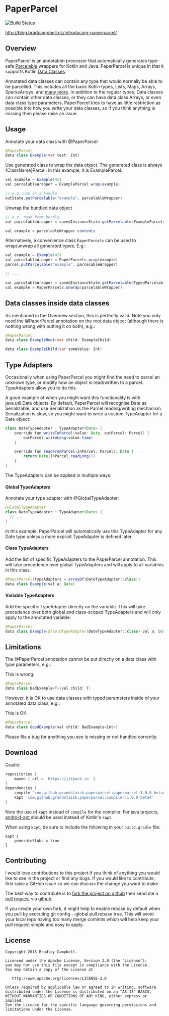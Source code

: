 # PaperParcel

[![Build Status](https://travis-ci.org/grandstaish/paperparcel.svg?branch=master)](https://travis-ci.org/grandstaish/paperparcel)

http://blog.bradcampbell.nz/introducing-paperparcel/

## Overview

PaperParcel is an annotation processor that automatically generates type-safe [Parcelable](http://developer.android.com/intl/es/reference/android/os/Parcelable.html) wrappers for Kotlin and Java. PaperParcel is unique in that it supports Kotlin [Data Classes](https://kotlinlang.org/docs/reference/data-classes.html).

Annotated data classes can contain any type that would normally be able to be parcelled. This includes all the basic Kotlin types, Lists, Maps, Arrays, SparseArrays, and [many more](https://github.com/grandstaish/PaperParcel/tree/master/compiler/src/test/java/nz/bradcampbell/paperparcel). In addition to the regular types, Data classes can contain other data classes, or they can have data class Arrays, or even data class type parameters. PaperParcel tries to have as little restriction as possible into how you write your data classes, so if you think anything is missing then please raise an issue.

## Usage

Annotate your data class with @PaperParcel

``` java
@PaperParcel
data class Example(var test: Int)
```

Use generated class to wrap the data object. The generated class is always {ClassName}Parcel. In this example, it is ExampleParcel.

``` java
val example = Example(42)
val parcelableWrapper = ExampleParcel.wrap(example)

// e.g. use in a bundle
outState.putParcelable("example", parcelableWrapper)
```

Unwrap the bundled data object

``` java
// e.g. read from bundle
val parcelableWrapper = savedInstanceState.getParcelable<ExampleParcel>("example")

val example = parcelableWrapper.contents
```

Alternatively, a convenience class `PaperParcels` can be used to wrap/unwrap all generated types. E.g.:

``` java
val example = Example(42)
val parcelableWrapper = PaperParcels.wrap(example)
parcel.putParcelable("example", parcelableWrapper)

// ...

val parcelableWrapper = savedInstanceState.getParcelable<TypedParcelable<Example>>("example")
val example = PaperParcels.unwrap(parcelableWrapper)
```

## Data classes inside data classes

As mentioned in the Overview section, this is perfectly valid. Note you only need the @PaperParcel annotation on the root data object (although there is nothing wrong with putting it on both), e.g.:

``` java
@PaperParcel
data class ExampleRoot(var child: ExampleChild)

data class ExampleChild(var someValue: Int)
```

## Type Adapters

Occasionally when using PaperParcel you might find the need to parcel an unknown type, or modify how an object is read/written to a parcel. TypeAdapters allow you to do this.

A good example of when you might want this functionality is with java.util.Date objects. By default, PaperParcel will recognise Date as Serializable, and use Serialization as the Parcel reading/writing mechanism. Serialization is slow, so you might want to write a custom TypeAdapter for a Date object:

``` java
class DateTypeAdapter : TypeAdapter<Date> {
    override fun writeToParcel(value: Date, outParcel: Parcel) {
        outParcel.writeLong(value.time)
    }

    override fun readFromParcel(inParcel: Parcel): Date {
        return Date(inParcel.readLong())
    }
}
```

The TypeAdapters can be applied in multiple ways:

#### Global TypeAdapters

Annotate your type adapter with @GlobalTypeAdapter:

``` java
@GlobalTypeAdapter
class DateTypeAdapter : TypeAdapter<Date> {
  // ... 
}
```

In this example, PaperParcel will automatically use this TypeAdapter for any Date type unless a more explicit TypeAdapter is defined later.

#### Class TypeAdapters

Add the list of specific TypeAdapters to the PaperParcel annotation. This will take precedence over global TypeAdapters and will apply to all variables in this class.

``` java
@PaperParcel(typeAdapters = arrayOf(DateTypeAdapter::class))
data class Example(val a: Date)
```

#### Variable TypeAdapters

Add the specific TypeAdapter directly on the variable. This will take precedence over both global and class-scoped TypeAdapters and will only apply to the annotated variable.

``` java
@PaperParcel
data class Example(@FieldTypeAdapter(DateTypeAdapter::class) val a: Date)
```

## Limitations

The @PaperParcel annotation cannot be put directly on a data class with type parameters, e.g.:

This is wrong:
``` java
@PaperParcel
data class BadExample<T>(val child: T)
```

However, it is OK to use data classes with typed parameters inside of your annotated data class, e.g.:

This is OK:
``` java
@PaperParcel
data class GoodExample(val child: BadExample<Int>)
```

Please file a bug for anything you see is missing or not handled correctly.

## Download

Gradle:

``` groovy
repositories {
    maven { url = 'https://jitpack.io' }
}
dependencies {
    compile 'com.github.grandstaish.paperparcel:paperparcel:1.0.0-beta4'
    kapt 'com.github.grandstaish.paperparcel:compiler:1.0.0-beta4'
}
```

Note the use of `kapt` instead of `compile` for the compiler. For java projects, [android-apt ](https://bitbucket.org/hvisser/android-apt) should be used instead of Kotlin's `kapt`. 

When using `kapt`, be sure to include the following in your `build.gradle` file:

```
kapt {
    generateStubs = true
}
```

## Contributing

I would love contributions to this project if you think of anything you would like to see in the project or find any bugs. If you would like to contribute, first raise a GitHub issue so we can discuss the change you want to make. 

The best way to contribute is to [fork the project on github](https://help.github.com/articles/fork-a-repo/) then send me a [pull request](https://help.github.com/articles/using-pull-requests/) via [github](https://github.com/).

If you create your own fork, it might help to enable rebase by default when you pull by executing git config --global pull.rebase true. This will avoid your local repo having too many merge commits which will help keep your pull request simple and easy to apply.


## License
    Copyright 2015 Bradley Campbell.
    
    Licensed under the Apache License, Version 2.0 (the "License");
    you may not use this file except in compliance with the License.
    You may obtain a copy of the License at

       http://www.apache.org/licenses/LICENSE-2.0

    Unless required by applicable law or agreed to in writing, software
    distributed under the License is distributed on an "AS IS" BASIS,
    WITHOUT WARRANTIES OR CONDITIONS OF ANY KIND, either express or implied.
    See the License for the specific language governing permissions and
    limitations under the License.
